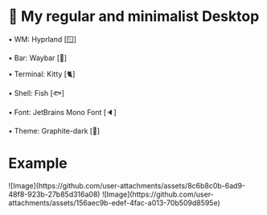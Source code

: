 <h1>🌟 My regular and minimalist Desktop</h1>



• WM: Hyprland [🪟]

• Bar: Waybar [🎲]

• Terminal: Kitty [🐈]

• Shell: Fish [🐟]

• Font: JetBrains Mono Font [🔈]

• Theme: Graphite-dark [🧢]



 <h1>Example</h1>
 ![Image](https://github.com/user-attachments/assets/8c6b8c0b-6ad9-48f8-923b-27b85d316a08)
 ![Image](https://github.com/user-attachments/assets/156aec9b-edef-4fac-a013-70b509d8595e)
